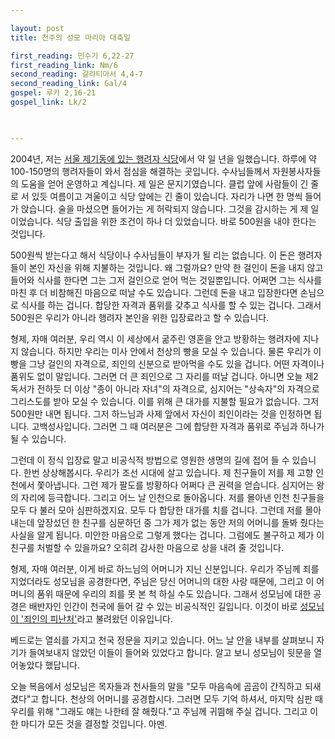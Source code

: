 ```yaml
---

layout: post
title: 천주의 성모 마리아 대축일

first_reading: 민수기 6,22-27
first_reading_link: Nm/6
second_reading: 갈라티아서 4,4-7
second_reading_link: Gal/4
gospel: 루카 2,16-21
gospel_link: Lk/2
 


---
```


2004년, 저는 <a href="https://m.catholictimes.org/mobile/article_view.php?aid=269280">서울 제기동에 있는 행려자 식당</a>에서 약 일 년을 일했습니다. 하루에 약 100-150명의 행려자들이 와서 점심을 해결하는 곳입니다. 수사님들께서 자원봉사자들의 도움을 얻어 운영하고 계십니다. 제 일은 문지기였습니다. 클럽 앞에 사람들이 긴 줄로 서 있듯 여름이고 겨울이고 식당 앞에는 긴 줄이 있습니다. 자리가 나면 한 명씩 들어가 앉습니다. 술을 마셨으면 들어가는 게 허락되지 않습니다. 그것을 감시하는 게 제 일이었습니다. 식당 출입을 위한 조건이 하나 더 있었습니다. 바로 500원을 내야 한다는 것입니다.

500원씩 받는다고 해서 식당이나 수사님들이 부자가 될 리는 없습니다. 이 돈은 행려자들이 본인 자신을 위해 지불하는 것입니다. 왜 그럴까요? 만약 한 걸인이 돈을 내지 않고 들어와 식사를 한다면 그는 그저 걸인으로 얻어 먹는 것일뿐입니다. 어쩌면 그는 식사를 마친 후 더 비참해진 마음으로 떠날 수도 있습니다. 그런데 돈을 내고 입장한다면 손님으로 식사를 하는 겁니다. 합당한 자격과 품위를 갖추고 식사를 할 수 있는 겁니다. 그래서 500원은 우리가 아니라 행려자 본인을 위한 입장료라고 할 수 있습니다.

형제, 자매 여러분, 우리 역시 이 세상에서 굶주린 영혼을 안고 방황하는 행려자에 지나지 않습니다. 하지만 우리는 미사 안에서 천상의 빵을 모실 수 있습니다. 물론 우리가 이 빵을 그냥 걸인의 자격으로, 죄인의 신분으로 받아먹을 수도 있을 겁니다. 어떤 자격이나 품위도 없이 말입니다. 그러면 더 큰 죄인으로 그 자리를 떠날 겁니다. 아니면 오늘 제2독서가 전하듯 더 이상 "종이 아니라 자녀"의 자격으로, 심지어는 "상속자"의 자격으로 그리스도를 받아 모실 수 있습니다. 이를 위해 큰 대가를 지불할 필요가 없습니다. 그저 500원만 내면 됩니다. 그저 하느님과 사제 앞에서 자신이 죄인이라는 것을
인정하면 됩니다. 고백성사입니다. 그러면 그 때 여러분은 그에 합당한 자격과 품위로 주님과 하나가 될 수 있습니다.

그런데 이 정식 입장료 말고 비공식적 방법으로 영원한 생명의 길에 접어 들 수 있습니다. 한번 상상해봅시다. 우리가 조선 시대에 살고 있습니다. 제 친구들이 저를 제 고향 인천에서 쫓아냅니다. 그런 제가 팔도를 방황하다 어쩌다 큰 권력을 얻습니다. 심지어는 왕의 자리에 등극합니다. 그리고 어느 날 인천으로 돌아옵니다. 저를 몰아낸 인천 친구들을 모두 다 불러 모아 심판하겠지요. 모두 다 합당한 대가를 치를 겁니다. 그런데 저를 몰아내는데 앞장섰던 한 친구를 심문하던 중 그가 제가 없는 동안 저의 어머니를 돌봐 줬다는 사실을 알게 됩니다. 미안한 마음으로 그렇게 했다는 겁니다. 그럼에도 불구하고 제가 이 친구를 처벌할 수 있을까요? 오히려 감사한 마음으로 상을 내려 줄 것입니다.

형제, 자매 여러분, 이게 바로 하느님의 어머니가 지닌 신분입니다. 우리가 주님께 죄를 지었더라도 성모님을 공경한다면, 주님은 당신 어머니의 대한 사랑 때문에, 그리고 이 어머니의 품위 때문에 우리의 죄를 못 본 척 하실 수도 있습니다. 그래서 성모님에 대한 공경은 배반자인 인간이 천국에 들어 갈 수 있는 비공식적인 길입니다. 이것이 바로 <a href="https://pds.catholic.or.kr/pdsm/bbs_view.asp?num=9&id=184439&menu=4834">성모님이 '죄인의 피난처'</a>라고 불려왔던 이유입니다.

베드로는 열쇠를 가지고 천국 정문을 지키고 있습니다. 어느 날 안을 내부를 살펴보니 자기가 들여보내지 않았던 이들이 들어와 있었다고 합니다. 알고 보니 성모님이 뒷문을 열어놓았다 했답니다.

오늘 복음에서 성모님은 목자들과 천사들의 말을 "모두 마음속에 곰곰이 간직하고 되새겼다"고 합니다. 천상의 어머니를 공경합시다. 그러면 모두 기억 하셔서, 마지막 심판 때 우리를 위해 "그래도 얘는 나한테 잘 해줬다."고 주님께 귀띔해 주실 겁니다. 그리고 이 한 마디가 모든 것을 결정할 것입니다. 아멘.
